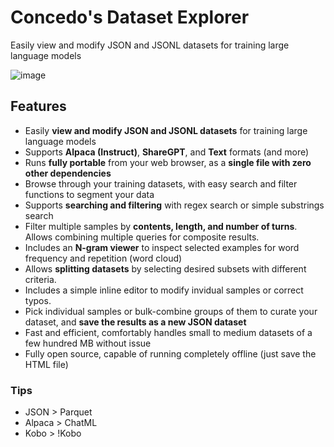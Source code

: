 # Concedo's Dataset Explorer
Easily view and modify JSON and JSONL datasets for training large language models

![image](https://github.com/user-attachments/assets/23c58d45-5a00-4159-9d37-c5a21996f2b0)

## Features
- Easily **view and modify JSON and JSONL datasets** for training large language models
- Supports **Alpaca (Instruct)**, **ShareGPT**, and **Text** formats (and more)
- Runs **fully portable** from your web browser, as a **single file with zero other dependencies**
- Browse through your training datasets, with easy search and filter functions to segment your data
- Supports **searching and filtering** with regex search or simple substrings search
- Filter multiple samples by **contents, length, and number of turns**. Allows combining multiple queries for composite results.
- Includes an **N-gram viewer** to inspect selected examples for word frequency and repetition (word cloud)
- Allows **splitting datasets** by selecting desired subsets with different criteria.
- Includes a simple inline editor to modify invidual samples or correct typos.
- Pick individual samples or bulk-combine groups of them to curate your dataset, and **save the results as a new JSON dataset**
- Fast and efficient, comfortably handles small to medium datasets of a few hundred MB without issue 
- Fully open source, capable of running completely offline (just save the HTML file)

### Tips
- JSON > Parquet
- Alpaca > ChatML
- Kobo > !Kobo
